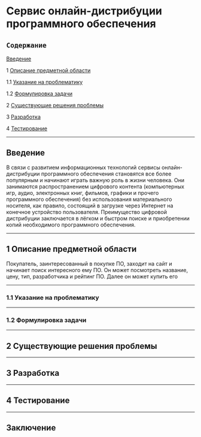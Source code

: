 # Сервис онлайн-дистрибуции программного обеспечения
## `Содержание`
[Введение](#введение)

1 [Описание предметной области](#по)

1.1 [Указание на проблематику](#проблематика) 

1.2 [Формулировка задачи](#формулировка_задачи)

2  [Существующие решения проблемы](#решения_проблемы)

3 [Разработка](#разработка)

4 [Тестирование](#тестирование)

***
## Введение <a name ="введение"></a>
В связи с развитием информационных технологий сервисы онлайн-дистрибуции программного обеспечения становятся все более популярным и начинают играть важную роль в жизни человека. Они занимаются распространением цифрового контента (компьютерных игр, аудио, электронных книг, фильмов, графики и прочего программного обеспечения) без использования материального носителя, как правило, состоящий в загрузке через Интернет на конечное устройство пользователя. Преимущество цифровой дистрибуции заключается в лёгком и быстром поиске и приобретении копий необходимого программного обеспечения.
***
## 1 Описание предметной области <a name ="по"></a>
Покупатель, заинтересованный в покупке ПО, заходит на сайт и начинает поиск интересного ему ПО. Он может посмотреть название, цену, тип, разработчика и рейтинг ПО. Далее он может купить его 
***
  ### 1.1 Указание на проблематику <a name ="проблематика"></a>
***
  ### 1.2 Формулировка задачи <a name ="формулировка_задачи"></a>
***
## 2 Существующие решения проблемы <a name ="решения_проблемы"></a>
***
## 3 Разработка <a name ="разработка"></a>
***
## 4 Тестирование <a name ="тестирование"></a>
***
## Заключение
